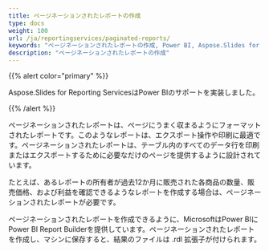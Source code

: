 ```yaml
---
title: ページネーションされたレポートの作成
type: docs
weight: 100
url: /ja/reportingservices/paginated-reports/
keywords: "ページネーションされたレポートの作成, Power BI, Aspose.Slides for Reporting Services"
description: "ページネーションされたレポートの作成"
---
```


{{% alert color="primary" %}} 

Aspose.Slides for Reporting ServicesはPower BIのサポートを実装しました。 

{{% /alert %}} 

ページネーションされたレポートは、ページにうまく収まるようにフォーマットされたレポートです。このようなレポートは、エクスポート操作や印刷に最適です。ページネーションされたレポートは、テーブル内のすべてのデータ行を印刷またはエクスポートするために必要なだけのページを提供するように設計されています。 

たとえば、あるレポートの所有者が過去12か月に販売された各商品の数量、販売価格、および利益を確認できるようなレポートを作成する場合は、ページネーションされたレポートが必要です。 

ページネーションされたレポートを作成できるように、MicrosoftはPower BIにPower BI Report Builderを提供しています。ページネーションされたレポートを作成し、マシンに保存すると、結果のファイルは .rdl 拡張子が付けられます。